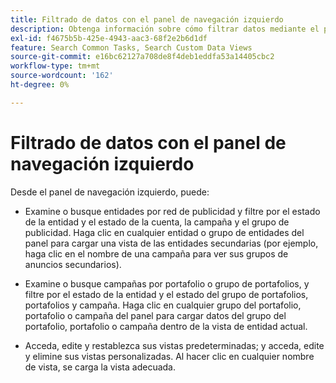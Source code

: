 ```yaml
---
title: Filtrado de datos con el panel de navegación izquierdo
description: Obtenga información sobre cómo filtrar datos mediante el panel de navegación izquierdo.
exl-id: f4675b5b-425e-4943-aac3-68f2e2b6d1df
feature: Search Common Tasks, Search Custom Data Views
source-git-commit: e16bc62127a708de8f4deb1eddfa53a14405cbc2
workflow-type: tm+mt
source-wordcount: '162'
ht-degree: 0%

---
```


# Filtrado de datos con el panel de navegación izquierdo

Desde el panel de navegación izquierdo, puede:

* Examine o busque entidades por red de publicidad y filtre por el estado de la entidad y el estado de la cuenta, la campaña y el grupo de publicidad. Haga clic en cualquier entidad o grupo de entidades del panel para cargar una vista de las entidades secundarias (por ejemplo, haga clic en el nombre de una campaña para ver sus grupos de anuncios secundarios).

* Examine o busque campañas por portafolio o grupo de portafolios, y filtre por el estado de la entidad y el estado del grupo de portafolios, portafolios y campaña. Haga clic en cualquier grupo del portafolio, portafolio o campaña del panel para cargar datos del grupo del portafolio, portafolio o campaña dentro de la vista de entidad actual.

* Acceda, edite y restablezca sus vistas predeterminadas; y acceda, edite y elimine sus vistas personalizadas. Al hacer clic en cualquier nombre de vista, se carga la vista adecuada.
